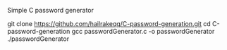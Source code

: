 Simple С password generator 

git clone https://github.com/hailrakeqq/C-password-generation.git
cd C-password-generation
gcc passwordGenerator.c -o passwordGenerator 
./passwordGenerator 
